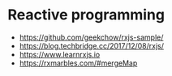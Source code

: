 # Reactive programming 


- https://github.com/geekchow/rxjs-sample/
- https://blog.techbridge.cc/2017/12/08/rxjs/
- https://www.learnrxjs.io
- https://rxmarbles.com/#mergeMap
